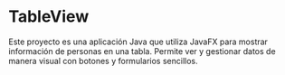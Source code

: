 # TableView

Este proyecto es una aplicación Java que utiliza JavaFX para mostrar información de personas en una tabla. Permite ver y gestionar datos de manera visual con botones y formularios sencillos.
